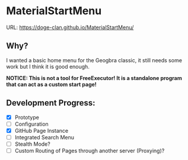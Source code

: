 # MaterialStartMenu
URL: https://doge-clan.github.io/MaterialStartMenu/

## Why?
I wanted a basic home menu for the Geogbra classic, it still needs some work but I think it is good enough. 

**NOTICE: This is not a tool for FreeExecutor! It is a standalone program that can act as a custom start page!**

## Development Progress:
- [x] Prototype
- [ ] Configuration
- [x] GitHub Page Instance
- [ ] Integrated Search Menu
- [ ] Stealth Mode?
- [ ] Custom Routing of Pages through another server (Proxying)?
